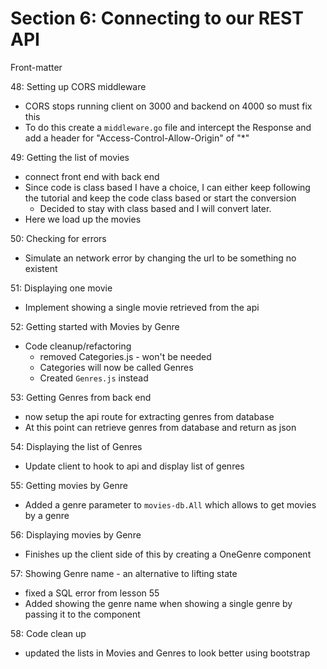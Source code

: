 # Section 6: Connecting to our REST API
Front-matter


48: Setting up CORS middleware
- CORS stops running client on 3000 and backend on 4000 so must fix this
- To do this create a `middleware.go` file and intercept the Response and add a header for "Access-Control-Allow-Origin" of "*"

49: Getting the list of movies
- connect front end with back end
- Since code is class based I have a choice, I can either keep following the tutorial and keep the code class based or start the conversion
  - Decided to stay with class based and I will convert later.
- Here we load up the movies

50: Checking for errors
- Simulate an network error by changing the url to be something no existent
  
51: Displaying one movie
- Implement showing a single movie retrieved from the api
  
52: Getting started with Movies by Genre
- Code cleanup/refactoring
  - removed Categories.js - won't be needed
  - Categories will now be called Genres
  - Created `Genres.js` instead

53: Getting Genres from back end
- now setup the api route for extracting genres from database
- At this point can retrieve genres from database and return as json 

54: Displaying the list of Genres
- Update client to hook to api and display list of genres 
  
55: Getting movies by Genre
- Added a genre parameter to `movies-db.All` which allows to get movies by a genre
  
56: Displaying movies by Genre
- Finishes up the client side of this by creating a OneGenre component
  
57: Showing Genre name - an alternative to lifting state
- fixed a SQL error from lesson 55
- Added showing the genre name when showing a single genre by passing it to the component
  
58: Code clean up
- updated the lists in Movies and Genres to look better using bootstrap